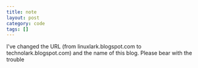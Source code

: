```yaml
---
title: note
layout: post
category: code
tags: []
---
```


I've changed the URL (from linuxlark.blogspot.com to
technolark.blogspot.com) and the name of this blog. Please bear with the
trouble
